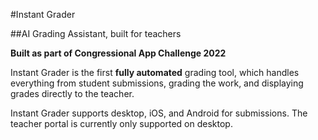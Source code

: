 #Instant Grader

##AI Grading Assistant, built for teachers

**Built as part of Congressional App Challenge 2022**

Instant Grader is the first **fully automated** grading tool, which handles everything from student submissions, grading the work, and displaying grades directly to the teacher.

Instant Grader supports desktop, iOS, and Android for submissions. The teacher portal is currently only supported on desktop.